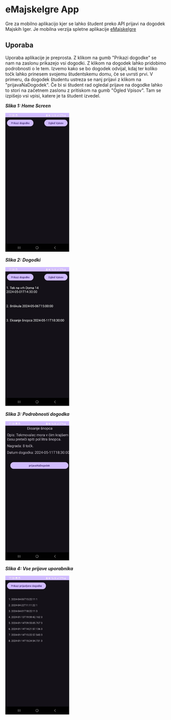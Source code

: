 # eMajskeIgre App
Gre za mobilno aplikacijo kjer se lahko študent preko API prijavi na dogodek Majskih Iger. Je mobilna verzija spletne aplikacije [eMajskeIgre](https://emajskeigre.azurewebsites.net/)

## Uporaba
Uporaba aplikacije je preprosta. Z klikom na gumb "Prikazi dogodke" se nam na zaslonu prikazejo vsi dogodki. Z klikom na dogodek lahko pridobimo podrobnosti o le tem.
Izvemo kako se bo dogodek odvijal, kdaj ter koliko točk lahko prinesem svojemu študentskemu domu, če se uvrsti prvi. V primeru, da dogodek študentu ustreza se nanj prijavi z klikom na "prijavaNaDogodek".
Če bi si študent rad ogledal prijave na dogodke lahko to stori na začetnem zaslonu z pritiskom na gumb "Ogled Vpisov". Tam se izpišejo vsi vpisi, katere je ta študent izvedel.

<div>
  <p><em><b>Slika 1: Home Screen</b></em></p>
  <img src="./images/Main.jpg" alt="Local Image" width="200">
  <br>
</div>

<div>
  <p><em><b>Slika 2: Dogodki</b></em></p>
  <img src="./images/Dogodki.jpg" alt="Local Image" width="200">
  <br>
</div>

<div>
  <p><em><b>Slika 3: Podrobnosti dogodka</b></em></p>
  <img src="./images/Details.jpg" alt="Local Image" width="200">
  <br>
</div>

<div>
  <p><em><b>Slika 4: Vse prijave uporabnika</b></em></p>
  <img src="./images/Izpisane prijave.jpg" alt="Local Image" width="200">
  <br>
</div>


